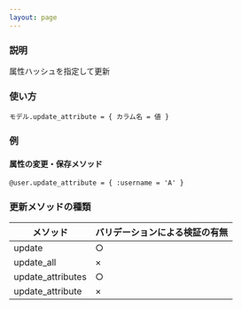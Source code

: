 ```yaml
---
layout: page
---
```

### 説明
属性ハッシュを指定して更新

### 使い方
    モデル.update_attribute = { カラム名 = 値 }

### 例

#### 属性の変更・保存メソッド
    @user.update_attribute = { :username = 'A' }

### 更新メソッドの種類

メソッド              | バリデーションによる検証の有無
----------------- | ---------------
update            | ○
update_all        | ×
update_attributes | ○
update_attribute  | ×